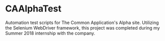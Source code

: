 # CAAlphaTest

Automation test scripts for The Common Application's Alpha site. Utilizing the Selenium WebDriver framework, 
this project was completed during my Summer 2018 internship with the company.
